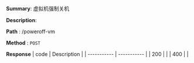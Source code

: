 **Summary**: 虚拟机强制关机

**Description**:

**Path** : /poweroff-vm

**Method** : `POST`

**Response**
| code      | Description |
| ----------- | ----------- |
|  200   |       |
|  400   |       |

